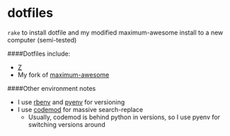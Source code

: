 dotfiles
========

`rake` to install dotfile and my modified maximum-awesome install to a new computer (semi-tested)

####Dotfiles include:

* [Z](https://github.com/rupa/z)
* My fork of [maximum-awesome](https://github.com/thataustin/maximum-awesome)

####Other environment notes

* I use [rbenv](https://github.com/sstephenson/rbenv) and [pyenv](https://github.com/yyuu/pyenv) for versioning
* I use [codemod](https://github.com/facebook/codemod) for massive search-replace
    * Usually, codemod is behind python in versions, so I use pyenv for switching versions around
